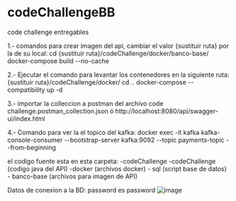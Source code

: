 # codeChallengeBB
code challenge entregables

1.- comandos para crear imagen del api, cambiar el valor {sustituir ruta} por la de su local:
  cd {sustituir ruta}/codeChallenge/docker/banco-base/
  docker-compose build --no-cache

2.- Ejecutar el comando para levantar los contenedores en la siguiente ruta: {sustituir ruta}/codeChallenge/docker/
  cd ..
  docker-compose --compatibility up -d

3.- importar la colleccion a postman del archivo 
  code challenge.postman_collection.json
  ó
  http://localhost:8080/api/swagger-ui/index.html

4.- Comando para ver la el topico del kafka:
docker exec -it kafka
kafka-console-consumer --bootstrap-server kafka:9092 --topic payments-topic --from-beginning


el codigo fuente esta en esta carpeta:
-codeChallenge
  -codeChallenge (codigo java del API)
  -docker (archivos docker)
    - sql (script base de datos)
    - banco-base (archivos para imagen de API)

Datos de conexion a la BD: password es password
![image](https://github.com/user-attachments/assets/b6e5bf00-430b-43aa-9dfa-b861e1668265)
